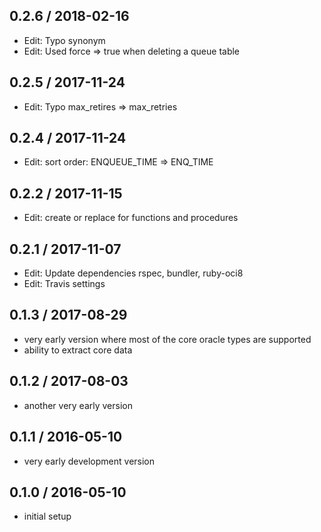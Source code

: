 ## 0.2.6 / 2018-02-16

* Edit: Typo synonym
* Edit: Used force => true when deleting a queue table

## 0.2.5 / 2017-11-24

* Edit: Typo max_retires =>  max_retries

## 0.2.4 / 2017-11-24

* Edit: sort order: ENQUEUE_TIME => ENQ_TIME

## 0.2.2 / 2017-11-15

* Edit: create or replace for functions and procedures

## 0.2.1 / 2017-11-07

* Edit: Update dependencies rspec, bundler, ruby-oci8
* Edit: Travis settings

## 0.1.3 / 2017-08-29

* very early version where most of the core oracle types are supported
* ability to extract core data

## 0.1.2 / 2017-08-03

* another very early version

## 0.1.1 / 2016-05-10

* very early development version

## 0.1.0 / 2016-05-10

* initial setup
